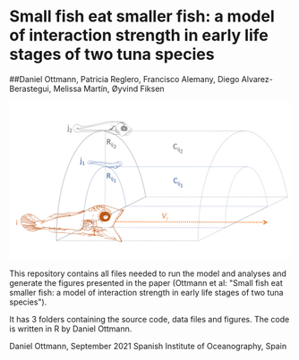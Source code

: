 # Small fish eat smaller fish: a model of interaction strength in early life stages of two tuna species 
##Daniel Ottmann, Patricia Reglero, Francisco Alemany, Diego Alvarez-Berastegui, Melissa Martín, Øyvind Fiksen

![alt text](https://github.com/dottmann/bluefin_tuna_albacore_piscivory/blob/main/media/Fig%202.png)

This repository contains all files needed to run the model and analyses and generate the figures presented in the paper (Ottmann et al: "Small fish eat smaller fish: a model of interaction strength in early life stages of two tuna species").

It has 3 folders containing the source code, data files and figures. The code is written in R by Daniel Ottmann.

Daniel Ottmann, September 2021 Spanish Institute of Oceanography, Spain